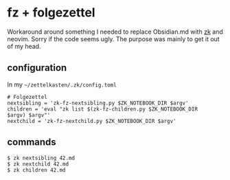 # fz + folgezettel

Workaround around something I needed to replace Obsidian.md with [zk](https://github.com/mickael-menu/zk) and neovim. Sorry if the code seems ugly. The purpose was mainly to get it out of my head.

## configuration

In my `~/zettelkasten/.zk/config.toml`

```
# Folgezettel
nextsibling = 'zk-fz-nextsibling.py $ZK_NOTEBOOK_DIR $argv'
children = 'eval "zk list $(zk-fz-children.py $ZK_NOTEBOOK_DIR 
$argv) $argv"'
nextchild = 'zk-fz-nextchild.py $ZK_NOTEBOOK_DIR $argv'
```

## commands

```
$ zk nextsibling 42.md
$ zk nextchild 42.md
$ zk children 42.md
```

